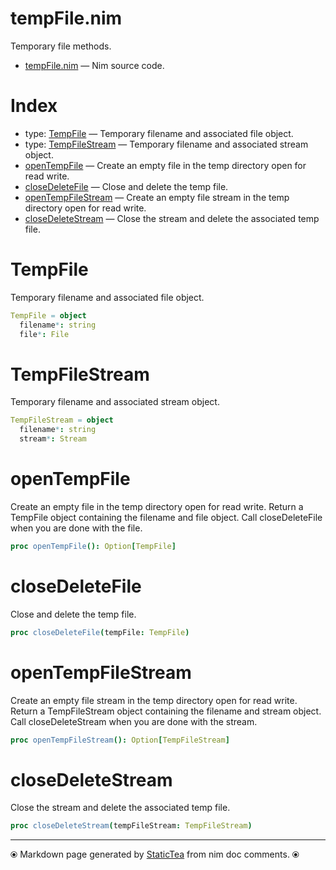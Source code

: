 # tempFile.nim

Temporary file methods.

* [tempFile.nim](../src/tempFile.nim) &mdash; Nim source code.
# Index

* type: [TempFile](#tempfile) &mdash; Temporary filename and associated file object.
* type: [TempFileStream](#tempfilestream) &mdash; Temporary filename and associated stream object.
* [openTempFile](#opentempfile) &mdash; Create an empty file in the temp directory open for read write.
* [closeDeleteFile](#closedeletefile) &mdash; Close and delete the temp file.
* [openTempFileStream](#opentempfilestream) &mdash; Create an empty file stream in the temp directory open for read write.
* [closeDeleteStream](#closedeletestream) &mdash; Close the stream and delete the associated temp file.

# TempFile

Temporary filename and associated file object.

```nim
TempFile = object
  filename*: string
  file*: File

```

# TempFileStream

Temporary filename and associated stream object.

```nim
TempFileStream = object
  filename*: string
  stream*: Stream

```

# openTempFile

Create an empty file in the temp directory open for read write. Return a TempFile object containing the filename and file object.  Call closeDeleteFile when you are done with the file.

```nim
proc openTempFile(): Option[TempFile]
```

# closeDeleteFile

Close and delete the temp file.

```nim
proc closeDeleteFile(tempFile: TempFile)
```

# openTempFileStream

Create an empty file stream in the temp directory open for read write. Return a TempFileStream object containing the filename and stream object.  Call closeDeleteStream when you are done with the stream.

```nim
proc openTempFileStream(): Option[TempFileStream]
```

# closeDeleteStream

Close the stream and delete the associated temp file.

```nim
proc closeDeleteStream(tempFileStream: TempFileStream)
```


---
⦿ Markdown page generated by [StaticTea](https://github.com/flenniken/statictea/) from nim doc comments. ⦿
